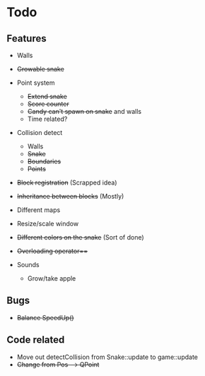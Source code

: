 # Todo

## Features

* Walls
* ~~Growable snake~~
* Point system
	* ~~Extend snake~~
	* ~~Score counter~~
	* ~~Candy can't spawn on snake~~ and walls
    * Time related?
* Collision detect
	* Walls
	* ~~Snake~~ 
    * ~~Boundaries~~
	* ~~Points~~
* ~~Block registration~~ (Scrapped idea)
* ~~Inheritance between blocks~~ (Mostly)
* Different maps
* Resize/scale window
* ~~Different colors on the snake~~ (Sort of done)
* ~~Overloading operator==~~

* Sounds
	* Grow/take apple

## Bugs

* ~~Balance SpeedUp()~~

## Code related

* Move out detectCollision from Snake::update to game::update
* ~~Change from Pos --> QPoint~~ 
